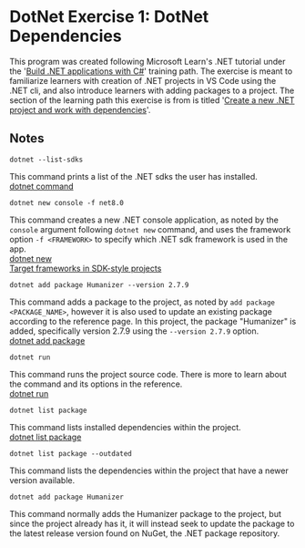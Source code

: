 # DotNet Exercise 1: DotNet Dependencies
 
This program was created following Microsoft Learn's .NET tutorial under the '[Build .NET applications with C#](https://learn.microsoft.com/en-us/training/paths/build-dotnet-applications-csharp/)' training path. The exercise is meant to familiarize learners with creation of .NET projects in VS Code using the .NET cli, and also introduce learners with adding packages to a project. The section of the learning path this exercise is from is titled '[Create a new .NET project and work with dependencies](https://learn.microsoft.com/en-us/training/modules/dotnet-dependencies/3-exercise-dependency)'. 

## Notes

`dotnet --list-sdks`

This command prints a list of the .NET sdks the user has installed. <br>
[dotnet command](https://learn.microsoft.com/en-us/dotnet/core/tools/dotnet)

`dotnet new console -f net8.0`

This command creates a new .NET console application, as noted by the `console` argument following `dotnet new` command, and uses the framework option `-f <FRAMEWORK>` to specify which .NET sdk framework is used in the app. <br>
[dotnet new](https://learn.microsoft.com/en-us/dotnet/core/tools/dotnet-new) <br>
[Target frameworks in SDK-style projects](https://learn.microsoft.com/en-us/dotnet/standard/frameworks)

`dotnet add package Humanizer --version 2.7.9`

This command adds a package to the project, as noted by `add package <PACKAGE_NAME>`, however it is also used to update an existing package according to the reference page. In this project, the package "Humanizer" is added, specifically version 2.7.9 using the `--version 2.7.9` option. <br>
[dotnet add package](https://learn.microsoft.com/en-us/dotnet/core/tools/dotnet-add-package)

`dotnet run`

This command runs the project source code. There is more to learn about the command and its options in the reference. <br>
[dotnet run](https://learn.microsoft.com/en-us/dotnet/core/tools/dotnet-run)

`dotnet list package`

This command lists installed dependencies within the project. <br>
[dotnet list package](https://learn.microsoft.com/en-us/dotnet/core/tools/dotnet-list-package)

`dotnet list package --outdated`

This command lists the dependencies within the project that have a newer version available.

`dotnet add package Humanizer`

This command normally adds the Humanizer package to the project, but since the project already has it, it will instead seek to update the package to the latest release version found on NuGet, the .NET package repository.